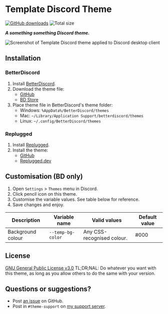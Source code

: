[screenshot]: https://i.imgur.com

# Template Discord Theme
[![GitHub downloads](https://img.shields.io/github/downloads/saltssaumure/template-discord-theme/total?color=purple&label=GitHub%20downloads&style=flat-square)](https://github.com/Saltssaumure/template-discord-theme/releases/latest "Latest release")
![Total size](https://img.shields.io/github/repo-size/saltssaumure/template-discord-theme?style=flat-square "Total size")

***A something something Discord theme.***

![Screenshot of Template Discord theme applied to Discord desktop client]([screenshot])

## Installation

### BetterDiscord
1. Install [BetterDiscord](https://betterdiscord.app/).
2. Download the theme file:
    - [GitHub](https://github.com/Saltssaumure/template-discord-theme/releases/latest)
    - [BD Store](https://betterdiscord.app/theme/?id=000)
3. Place theme file in BetterDiscord's theme folder:
    - Windows: `%AppData%/BetterDiscord/themes`
    - Mac: `~/Library/Application Support/betterdiscord/themes`
    - Linux: `~/.config/BetterDiscord/themes`

### Replugged
1. Install [Replugged](https://replugged.dev/).
2. Install the theme:
    - [GitHub](https://github.com/Saltssaumure/template-discord-theme/releases/latest)
    - [Replugged.dev](https://replugged.dev/install?identifier=Saltssaumure/template-discord-theme&source=github)

## Customisation (BD only)
1. Open `Settings` > `Themes` menu in Discord.
2. Click pencil icon on this theme.
3. Customise the variable values. See table below for reference.
4. Save changes and enjoy.

| Description       | Variable name     | Valid values               | Default value |
|-------------------|-------------------|----------------------------|---------------|
| Background colour | `--temp-bg-color` | Any CSS-recognised colour. | #000          |

## License
[GNU General Public License v3.0](https://github.com/Saltssaumure/template-discord-theme/blob/main/LICENSE)
<span title="Too long; didn't read; not a lawyer">TL;DR;NAL</span>: Do whatever you want with this theme, as long as you allow others to do the same with your version.

## Questions or suggestions?
- Post [an issue](https://github.com/Saltssaumure/template-discord-theme/issues) on GitHub.
- Post in `#theme-support` on [my support server](https://discord.gg/uy8nKQVatp).
